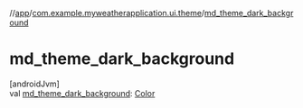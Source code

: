 //[app](../../index.md)/[com.example.myweatherapplication.ui.theme](index.md)/[md_theme_dark_background](md_theme_dark_background.md)

# md_theme_dark_background

[androidJvm]\
val [md_theme_dark_background](md_theme_dark_background.md): [Color](https://developer.android.com/reference/kotlin/androidx/compose/ui/graphics/Color.html)
